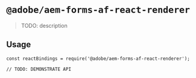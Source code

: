 # `@adobe/aem-forms-af-react-renderer`

> TODO: description

## Usage

```
const reactBindings = require('@adobe/aem-forms-af-react-renderer');

// TODO: DEMONSTRATE API
```
